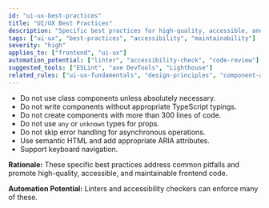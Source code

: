 ```yaml
---
id: "ui-ux-best-practices"
title: "UI/UX Best Practices"
description: "Specific best practices for high-quality, accessible, and maintainable frontend code, addressing common pitfalls."
tags: ["ui-ux", "best-practices", "accessibility", "maintainability"]
severity: "high"
applies_to: ["frontend", "ui-ux"]
automation_potential: ["linter", "accessibility-check", "code-review"]
suggested_tools: ["ESLint", "axe DevTools", "Lighthouse"]
related_rules: ["ui-ux-fundamentals", "design-principles", "component-architecture-react"]
---
```


- Do not use class components unless absolutely necessary.
- Do not write components without appropriate TypeScript typings.
- Do not create components with more than 300 lines of code.
- Do not use `any` or `unknown` types for props.
- Do not skip error handling for asynchronous operations.
- Use semantic HTML and add appropriate ARIA attributes.
- Support keyboard navigation.

**Rationale:** These specific best practices address common pitfalls and promote high-quality, accessible, and maintainable frontend code.

**Automation Potential:** Linters and accessibility checkers can enforce many of these.
